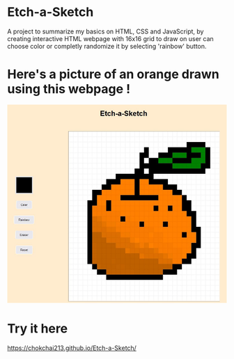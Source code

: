 # Etch-a-Sketch
A project to summarize my basics on HTML, CSS and JavaScript, by creating interactive HTML webpage with 16x16 grid to draw on user can choose color or completly randomize it by selecting 'rainbow' button.

# Here's a picture of an orange drawn using this webpage !
![Alt text](https://github.com/Chokchai213/Etch-a-Sketch/blob/main/etch_an_orange.JPG "Orange")

# Try it here
https://chokchai213.github.io/Etch-a-Sketch/

